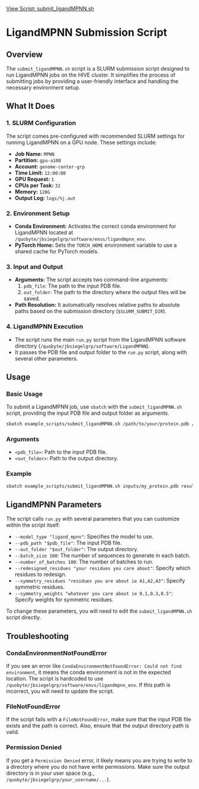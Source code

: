 [View Script: submit_ligandMPNN.sh](../../example_scripts/submit_ligandMPNN.sh)

# LigandMPNN Submission Script

## Overview
The `submit_ligandMPNN.sh` script is a SLURM submission script designed to run LigandMPNN jobs on the HIVE cluster. It simplifies the process of submitting jobs by providing a user-friendly interface and handling the necessary environment setup.

## What It Does

### 1. SLURM Configuration
The script comes pre-configured with recommended SLURM settings for running LigandMPNN on a GPU node. These settings include:
- **Job Name:** `MPNN`
- **Partition:** `gpu-a100`
- **Account:** `genome-center-grp`
- **Time Limit:** `12:00:00`
- **GPU Request:** `1`
- **CPUs per Task:** `32`
- **Memory:** `128G`
- **Output Log:** `logs/%j.out`

### 2. Environment Setup
- **Conda Environment:** Activates the correct conda environment for LigandMPNN located at `/quobyte/jbsiegelgrp/software/envs/ligandmpnn_env`.
- **PyTorch Home:** Sets the `TORCH_HOME` environment variable to use a shared cache for PyTorch models.

### 3. Input and Output
- **Arguments:** The script accepts two command-line arguments:
    1. `pdb_file`: The path to the input PDB file.
    2. `out_folder`: The path to the directory where the output files will be saved.
- **Path Resolution:** It automatically resolves relative paths to absolute paths based on the submission directory (`$SLURM_SUBMIT_DIR`).

### 4. LigandMPNN Execution
- The script runs the main `run.py` script from the LigandMPNN software directory (`/quobyte/jbsiegelgrp/software/LigandMPNN`).
- It passes the PDB file and output folder to the `run.py` script, along with several other parameters.

## Usage

### Basic Usage
To submit a LigandMPNN job, use `sbatch` with the `submit_ligandMPNN.sh` script, providing the input PDB file and output folder as arguments.

```bash
sbatch example_scripts/submit_ligandMPNN.sh /path/to/your/protein.pdb /path/to/your/output_directory
```

### Arguments
- `<pdb_file>`: Path to the input PDB file.
- `<out_folder>`: Path to the output directory.

### Example
```bash
sbatch example_scripts/submit_ligandMPNN.sh inputs/my_protein.pdb results/mpnn_designs
```

## LigandMPNN Parameters
The script calls `run.py` with several parameters that you can customize within the script itself:

- `--model_type "ligand_mpnn"`: Specifies the model to use.
- `--pdb_path "$pdb_file"`: The input PDB file.
- `--out_folder "$out_folder"`: The output directory.
- `--batch_size 100`: The number of sequences to generate in each batch.
- `--number_of_batches 100`: The number of batches to run.
- `--redesigned_residues "your residues you care about"`:  Specify which residues to redesign.
- `--symmetry_residues "residues you are about ie A1,A2,A3"`: Specify symmetric residues.
- `--symmetry_weights "whatever you care about ie 0.1,0.3,0.5"`: Specify weights for symmetric residues.

To change these parameters, you will need to edit the `submit_ligandMPNN.sh` script directly.

## Troubleshooting

### CondaEnvironmentNotFoundError
If you see an error like `CondaEnvironmentNotFoundError: Could not find environment`, it means the conda environment is not in the expected location. The script is hardcoded to use `/quobyte/jbsiegelgrp/software/envs/ligandmpnn_env`. If this path is incorrect, you will need to update the script.

### FileNotFoundError
If the script fails with a `FileNotFoundError`, make sure that the input PDB file exists and the path is correct. Also, ensure that the output directory path is valid.

### Permission Denied
If you get a `Permission Denied` error, it likely means you are trying to write to a directory where you do not have write permissions. Make sure the output directory is in your user space (e.g., `/quobyte/jbsiegelgrp/your_username/...`).
